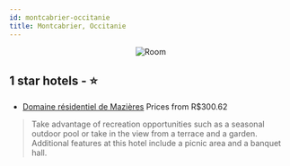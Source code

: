 ```yaml
---
id: montcabrier-occitanie
title: Montcabrier, Occitanie
---
```


<center><img src="https://i.travelapi.com/hotels/10000000/9600000/9592000/9591915/b607f3f9_z.jpg" alt="Room" /></center>


##  1 star hotels - ⭐️

-    [Domaine résidentiel de Mazières](https://us.hurb.com/hotels/montcabrier/domaine-residentiel-de-mazieres-JNP-JP948325?cmp=18055) Prices from R$300.62
   > Take advantage of recreation opportunities such as a seasonal outdoor pool or take in the view from a terrace and a garden. Additional features at this hotel include a picnic area and a banquet hall.
